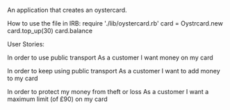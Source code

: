 An application that creates an oystercard.

How to use the file in IRB:
require './lib/oystercard.rb'
card = Oystrcard.new
card.top_up(30)
card.balance

User Stories:

In order to use public transport
As a customer
I want money on my card

In order to keep using public transport
As a customer
I want to add money to my card

In order to protect my money from theft or loss
As a customer
I want a maximum limit (of £90) on my card
